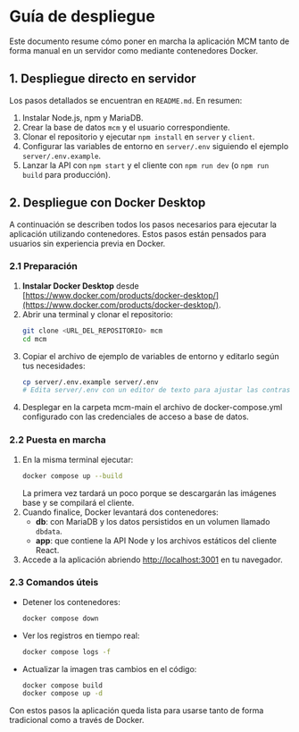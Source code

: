 # Guía de despliegue

Este documento resume cómo poner en marcha la aplicación MCM tanto de forma manual en un servidor como mediante contenedores Docker.

## 1. Despliegue directo en servidor

Los pasos detallados se encuentran en `README.md`. En resumen:

1. Instalar Node.js, npm y MariaDB.
2. Crear la base de datos `mcm` y el usuario correspondiente.
3. Clonar el repositorio y ejecutar `npm install` en `server` y `client`.
4. Configurar las variables de entorno en `server/.env` siguiendo el ejemplo `server/.env.example`.
5. Lanzar la API con `npm start` y el cliente con `npm run dev` (o `npm run build` para producción).

## 2. Despliegue con Docker Desktop

A continuación se describen todos los pasos necesarios para ejecutar la aplicación utilizando contenedores. Estos pasos están pensados para usuarios sin experiencia previa en Docker.

### 2.1 Preparación

1. **Instalar Docker Desktop** desde [https://www.docker.com/products/docker-desktop/](https://www.docker.com/products/docker-desktop/).
2. Abrir una terminal y clonar el repositorio:
   ```bash
   git clone <URL_DEL_REPOSITORIO> mcm
   cd mcm
   ```
3. Copiar el archivo de ejemplo de variables de entorno y editarlo según tus necesidades:
   ```bash
   cp server/.env.example server/.env
   # Edita server/.env con un editor de texto para ajustar las contraseñas
   ```
4. Desplegar en la carpeta mcm-main el archivo de docker-compose.yml configurado con las credenciales de acceso a base de datos.

### 2.2 Puesta en marcha

1. En la misma terminal ejecutar:
   ```bash
   docker compose up --build
   ```
   La primera vez tardará un poco porque se descargarán las imágenes base y se compilará el cliente.
2. Cuando finalice, Docker levantará dos contenedores:
   - **db**: con MariaDB y los datos persistidos en un volumen llamado `dbdata`.
   - **app**: que contiene la API Node y los archivos estáticos del cliente React.
3. Accede a la aplicación abriendo [http://localhost:3001](http://localhost:3001) en tu navegador.

### 2.3 Comandos úteis

- Detener los contenedores:
  ```bash
  docker compose down
  ```
- Ver los registros en tiempo real:
  ```bash
  docker compose logs -f
  ```
- Actualizar la imagen tras cambios en el código:
  ```bash
  docker compose build
  docker compose up -d
  ```

Con estos pasos la aplicación queda lista para usarse tanto de forma tradicional como a través de Docker.
